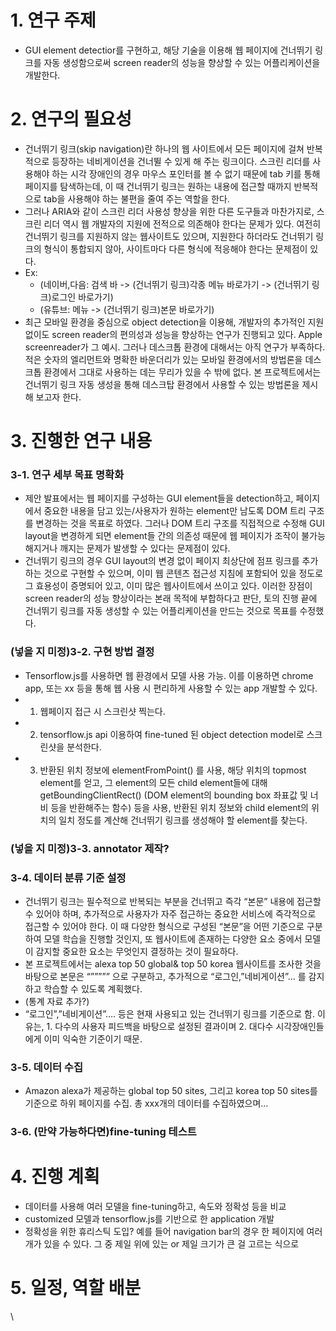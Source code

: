 # 1. 연구 주제
- GUI element detectior를 구현하고, 해당 기술을 이용해 웹 페이지에 건너뛰기 링크를 자동 생성함으로써 screen reader의 성능을 향상할 수 있는 어플리케이션을 개발한다. 

# 2. 연구의 필요성
- 건너뛰기 링크(skip navigation)란 하나의 웹 사이트에서 모든 페이지에 걸쳐 반복적으로 등장하는 네비게이션을 건너뛸 수 있게 해 주는 링크이다. 스크린 리더를 사용해야 하는 시각 장애인의 경우 마우스 포인터를 볼 수 없기 때문에 tab 키를 통해 페이지를 탐색하는데, 이 때 건너뛰기 링크는 원하는 내용에 접근할 때까지 반복적으로 tab을 사용해야 하는 불편을 줄여 주는 역할을 한다. 
- 그러나 ARIA와 같이 스크린 리더 사용성 향상을 위한 다른 도구들과 마찬가지로, 스크린 리더 역시 웹 개발자의 지원에 전적으로 의존해야 한다는 문제가 있다. 여전히 건너뛰기 링크를 지원하지 않는 웹사이트도 있으며, 지원한다 하더라도 건너뛰기 링크의 형식이 통합되지 않아, 사이트마다 다른 형식에 적응해야 한다는 문제점이 있다.
- Ex:
    - (네이버,다음: 검색 바 -> (건너뛰기 링크)각종 메뉴 바로가기 -> (건너뛰기 링크)로그인 바로가기)
    - (유튜브: 메뉴 -> (건너뛰기 링크)본문 바로가기)
 - 최근 모바일 환경을 중심으로 object detection을 이용해, 개발자의 추가적인 지원 없이도 screen reader의 편의성과 성능을 향상하는 연구가 진행되고 있다. Apple screenreader가 그 예시. 그러나 데스크톱 환경에 대해서는 아직 연구가 부족하다. 적은 숫자의 엘리먼트와 명확한 바운더리가 있는 모바일 환경에서의 방법론을 데스크톱 환경에서 그대로 사용하는 데는 무리가 있을 수 밖에 없다. 본 프로젝트에서는 건너뛰기 링크 자동 생성을 통해 데스크탑 환경에서 사용할 수 있는 방법론을 제시해 보고자 한다.  

# 3. 진행한 연구 내용
### 3-1. 연구 세부 목표 명확화 ###
- 제안 발표에서는 웹 페이지를 구성하는 GUI element들을 detection하고, 페이지에서 중요한 내용을 담고 있는/사용자가 원하는 element만 남도록 DOM 트리 구조를 변경하는 것을 목표로 하였다. 그러나 DOM 트리 구조를 직접적으로 수정해 GUI layout을 변경하게 되면 element들 간의 의존성 때문에 웹 페이지가 조작이 불가능해지거나 깨지는 문제가 발생할 수 있다는 문제점이 있다.
- 건너뛰기 링크의 경우 GUI layout의 변경 없이 페이지 최상단에 점프 링크를 추가하는 것으로 구현할 수 있으며, 이미 웹 콘텐츠 접근성 지침에 포함되어 있을 정도로 그 효용성이 증명되어 있고, 이미 많은 웹사이트에서 쓰이고 있다. 이러한 장점이 screen reader의 성능 향상이라는 본래 목적에 부합하다고 판단, 토의 진행 끝에 건너뛰기 링크를 자동 생성할 수 있는 어플리케이션을 만드는 것으로 목표를 수정했다.

### (넣을 지 미정)3-2. 구현 방법 결정 ###
- Tensorflow.js를 사용하면 웹 환경에서 모델 사용 가능. 이를 이용하면 chrome app, 또는 xx 등을 통해 웹 사용 시 편리하게 사용할 수 있는 app 개발할 수 있다. 
- 1. 웹페이지 접근 시 스크린샷 찍는다. 
- 2. tensorflow.js api 이용하여 fine-tuned 된 object detection model로 스크린샷을 분석한다. 
- 3. 반환된 위치 정보에 elementFromPoint() 를 사용, 해당 위치의 topmost element를 얻고, 그 element의 모든 child element들에 대해 getBoundingClientRect() (DOM element의 bounding box 좌표값 및 너비 등을 반환해주는 함수) 등을 사용, 반환된 위치 정보와 child element의 위치의 일치 정도를 계산해 건너뛰기 링크를 생성해야 할 element를 찾는다. 

### (넣을 지 미정)3-3. annotator 제작?

### 3-4. 데이터 분류 기준 설정 ###
- 건너뛰기 링크는 필수적으로 반복되는 부분을 건너뛰고 즉각 “본문” 내용에 접근할 수 있어야 하며, 추가적으로 사용자가 자주 접근하는 중요한 서비스에 즉각적으로 접근할 수 있어야 한다. 이 때 다양한 형식으로 구성된 “본문”을 어떤 기준으로 구분하여 모델 학습을 진행할 것인지, 또 웹사이트에 존재하는 다양한 요소 중에서 모델이 감지할 중요한 요소는 무엇인지 결정하는 것이 필요하다. 
- 본 프로젝트에서는 alexa top 50 global& top 50 korea 웹사이트를 조사한 것을 바탕으로 본문은 “””””” 으로 구분하고, 추가적으로 “로그인,”네비게이션”… 를 감지하고 학습할 수 있도록 계획했다. 
- (통계 자료 추가?)
- “로그인”,”네비게이션”…. 등은 현재 사용되고 있는 건너뛰기 링크를 기준으로 함. 이유는, 1. 다수의 사용자 피드백을 바탕으로 설정된 결과이며 2. 대다수 시각장애인들에게 이미 익숙한 기준이기 때문.

### 3-5. 데이터 수집 ###
- Amazon alexa가 제공하는 global top 50 sites, 그리고 korea top 50 sites를 기준으로 하위 페이지를 수집. 총 xxx개의 데이터를 수집하였으며…

### 3-6. (만약 가능하다면)fine-tuning 테스트 ###


# 4. 진행 계획
- 데이터를 사용해 여러 모델을 fine-tuning하고, 속도와 정확성 등을 비교
- customized 모델과 tensorflow.js를 기반으로 한 application 개발
- 정확성을 위한 휴리스틱 도입? 예를 들어 navigation bar의 경우 한 페이지에 여러 개가 있을 수 있다. 그 중 제일 위에 있는 or 제일 크기가 큰 걸 고르는 식으로

# 5. 일정, 역할 배분
\
